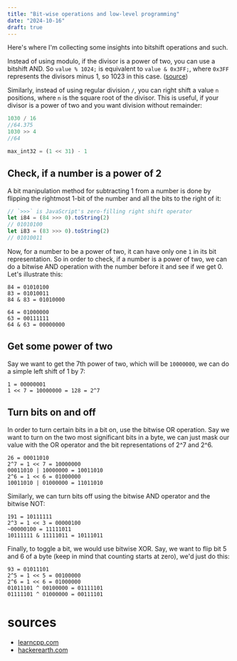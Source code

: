 ```yaml
---
title: "Bit-wise operations and low-level programming"
date: "2024-10-16"
draft: true
---
```


Here's where I'm collecting some insights into bitshift operations and such.

Instead of using modulo, if the divisor is a power of two, you can use a bitshift AND.
So `value % 1024;` is equivalent to `value & 0x3FF;`, where `0x3FF` represents the divisors minus 1, so 1023 in this case. ([source](https://mziccard.me/2015/05/08/modulo-and-division-vs-bitwise-operations/))

Similarly, instead of using regular division `/`, you can right shift a value `n` positions, where `n` is the square root of the divisor. This is useful, if your divisor is a power of two and you want division without remainder:

```javascript
1030 / 16
//64.375
1030 >> 4
//64
```

```python
max_int32 = (1 << 31) - 1
```

## Check, if a number is a power of 2

A bit manipulation method for subtracting 1 from a number is done by flipping the rightmost 1-bit of the number and all the bits to the right of it:

```javascript
// `>>>` is JavaScript's zero-filling right shift operator
let i84 = (84 >>> 0).toString(2)
// 01010100
let i83 = (83 >>> 0).toString(2)
// 01010011
```

Now, for a number to be a power of two, it can have only one `1` in its bit representation. So in order to check, if a number is a power of two, we can do a bitwise AND operation with the number before it and see if we get 0. Let's illustrate this:

```
84 = 01010100
83 = 01010011
84 & 83 = 01010000

64 = 01000000
63 = 00111111
64 & 63 = 00000000
```

## Get some power of two

Say we want to get the 7th power of two, which will be `10000000`, we can do a simple left shift of 1 by 7:

```
1 = 00000001
1 << 7 = 10000000 = 128 = 2^7
```

<!--
## Generate all the possible subsets of a set

([source](https://www.hackerearth.com/practice/basic-programming/bit-manipulation/basics-of-bit-manipulation/tutorial/))

[...]
-->

## Turn bits on and off

In order to turn certain bits in a bit on, use the bitwise OR operation. Say we want to turn on the two most significant bits in a byte, we can just mask our value with the OR operator and the bit representations of 2^7 and 2^6.

```
26 = 00011010
2^7 = 1 << 7 = 10000000
00011010 | 10000000 = 10011010
2^6 = 1 << 6 = 01000000
10011010 | 01000000 = 11011010
```

Similarly, we can turn bits off using the bitwise AND operator and the bitwise NOT:

```
191 = 10111111
2^3 = 1 << 3 = 00000100
~00000100 = 11111011
10111111 & 11111011 = 10111011
```

Finally, to toggle a bit, we would use bitwise XOR. Say, we want to flip bit 5 and 6 of a byte (keep in mind that counting starts at zero), we'd just do this:

```
93 = 01011101
2^5 = 1 << 5 = 00100000
2^6 = 1 << 6 = 01000000
01011101 ^ 00100000 = 01111101
01111101 ^ 01000000 = 00111101
```

# sources

- [learncpp.com](https://www.learncpp.com/cpp-tutorial/bit-manipulation-with-bitwise-operators-and-bit-masks/)
- [hackerearth.com](https://www.hackerearth.com/practice/basic-programming/bit-manipulation/basics-of-bit-manipulation/tutorial/)

